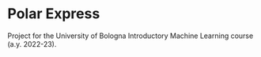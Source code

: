 # Polar Express
Project for the University of Bologna Introductory Machine Learning course (a.y. 2022-23).
